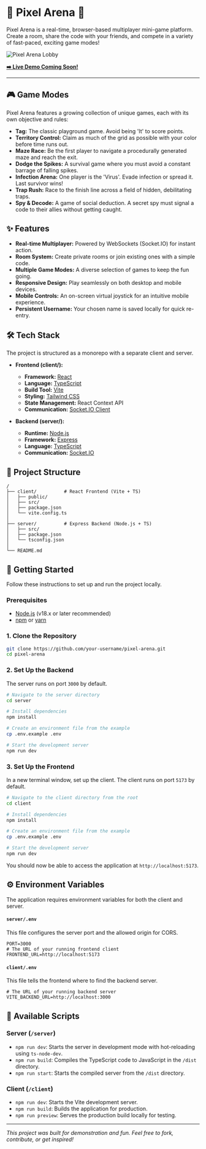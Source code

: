 
# 🚀 Pixel Arena 🚀

Pixel Arena is a real-time, browser-based multiplayer mini-game platform. Create a room, share the code with your friends, and compete in a variety of fast-paced, exciting game modes!

![Pixel Arena Lobby](./Images//lobby.png)

**[➡️ Live Demo Coming Soon!](#)**

---

## 🎮 Game Modes

Pixel Arena features a growing collection of unique games, each with its own objective and rules:

* **Tag:** The classic playground game. Avoid being 'It' to score points.
* **Territory Control:** Claim as much of the grid as possible with your color before time runs out.
* **Maze Race:** Be the first player to navigate a procedurally generated maze and reach the exit.
* **Dodge the Spikes:** A survival game where you must avoid a constant barrage of falling spikes.
* **Infection Arena:** One player is the 'Virus'. Evade infection or spread it. Last survivor wins!
* **Trap Rush:** Race to the finish line across a field of hidden, debilitating traps.
* **Spy & Decode:** A game of social deduction. A secret spy must signal a code to their allies without getting caught.

## ✨ Features

* **Real-time Multiplayer:** Powered by WebSockets (Socket.IO) for instant action.
* **Room System:** Create private rooms or join existing ones with a simple code.
* **Multiple Game Modes:** A diverse selection of games to keep the fun going.
* **Responsive Design:** Play seamlessly on both desktop and mobile devices.
* **Mobile Controls:** An on-screen virtual joystick for an intuitive mobile experience.
* **Persistent Username:** Your chosen name is saved locally for quick re-entry.

## 🛠️ Tech Stack

The project is structured as a monorepo with a separate client and server.

* **Frontend (client/):**

  * **Framework:** [React](https://reactjs.org/)
  * **Language:** [TypeScript](https://www.typescriptlang.org/)
  * **Build Tool:** [Vite](https://vitejs.dev/)
  * **Styling:** [Tailwind CSS](https://tailwindcss.com/)
  * **State Management:** React Context API
  * **Communication:** [Socket.IO Client](https://socket.io/docs/v4/client-api/)
* **Backend (server/):**

  * **Runtime:** [Node.js](https://nodejs.org/)
  * **Framework:** [Express](https://expressjs.com/)
  * **Language:** [TypeScript](https://www.typescriptlang.org/)
  * **Communication:** [Socket.IO](https://socket.io/)

## 📂 Project Structure

```
/
├── client/          # React Frontend (Vite + TS)
│   ├── public/
│   ├── src/
│   ├── package.json
│   └── vite.config.ts
│
├── server/          # Express Backend (Node.js + TS)
│   ├── src/
│   ├── package.json
│   └── tsconfig.json
│
└── README.md
```

## 🚀 Getting Started

Follow these instructions to set up and run the project locally.

### Prerequisites

* [Node.js](https://nodejs.org/en/) (v18.x or later recommended)
* [npm](https://www.npmjs.com/) or [yarn](https://yarnpkg.com/)

### 1. Clone the Repository

```sh
git clone https://github.com/your-username/pixel-arena.git
cd pixel-arena
```

### 2. Set Up the Backend

The server runs on port `3000` by default.

```sh
# Navigate to the server directory
cd server

# Install dependencies
npm install

# Create an environment file from the example
cp .env.example .env

# Start the development server
npm run dev
```

### 3. Set Up the Frontend

In a new terminal window, set up the client. The client runs on port `5173` by default.

```sh
# Navigate to the client directory from the root
cd client

# Install dependencies
npm install

# Create an environment file from the example
cp .env.example .env

# Start the development server
npm run dev
```

You should now be able to access the application at `http://localhost:5173`.

## ⚙️ Environment Variables

The application requires environment variables for both the client and server.

#### `server/.env`

This file configures the server port and the allowed origin for CORS.

```env
PORT=3000
# The URL of your running frontend client
FRONTEND_URL=http://localhost:5173
```

#### `client/.env`

This file tells the frontend where to find the backend server.

```env
# The URL of your running backend server
VITE_BACKEND_URL=http://localhost:3000
```

## 📜 Available Scripts

### Server (`/server`)

* `npm run dev`: Starts the server in development mode with hot-reloading using `ts-node-dev`.
* `npm run build`: Compiles the TypeScript code to JavaScript in the `/dist` directory.
* `npm run start`: Starts the compiled server from the `/dist` directory.

### Client (`/client`)

* `npm run dev`: Starts the Vite development server.
* `npm run build`: Builds the application for production.
* `npm run preview`: Serves the production build locally for testing.

---

_This project was built for demonstration and fun. Feel free to fork, contribute, or get inspired!_

